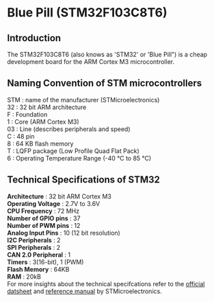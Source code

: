 # Blue Pill (STM32F103C8T6)

## Introduction
The STM32F103C8T6 (also knows as 'STM32' or 'Blue Pill") is a cheap development board for the ARM Cortex M3 microcontroller.

## Naming Convention of STM microcontrollers </br>
STM : name of the manufacturer (STMicroelectronics) </br>
32 : 32 bit ARM architecture </br>
F : Foundation </br>
1 : Core (ARM Cortex M3) </br>
03 : Line (describes peripherals and speed) </br>
C : 48 pin </br>
8 : 64 KB flash memory</br>
T : LQFP package (Low Profile Quad Flat Pack) </br>
6 : Operating Temperature Range (-40 °C to 85 °C) </br>

## Technical Specifications of STM32 </br>
 **Architecture** : 32 bit ARM Cortex M3 </br>
 **Operating Voltage** : 2.7V to 3.6V </br>
 **CPU Frequency** : 72 MHz </br>
 **Number of GPIO pins** : 37 </br>
 **Number of PWM pins** : 12 </br>
 **Analog Input Pins** : 10 (12 bit resolution) </br>
 **I2C Peripherals** : 2 </br>
 **SPI Peripherals** : 2 </br>
 **CAN 2.0 Peripheral** : 1 </br>
 **Timers** : 3(16-bit), 1 (PWM) </br>
 **Flash Memory** : 64KB </br>
 **RAM** : 20kB </br>
For more insights about the technical specifcations refer to the [official datsheet](https://www.st.com/resource/en/datasheet/stm32f103c8.pdf) and [reference manual](https://www.st.com/content/ccc/resource/technical/document/reference_manual/59/b9/ba/7f/11/af/43/d5/CD00171190.pdf/files/CD00171190.pdf/jcr:content/translations/en.CD00171190.pdf) by STMicroelectronics.

